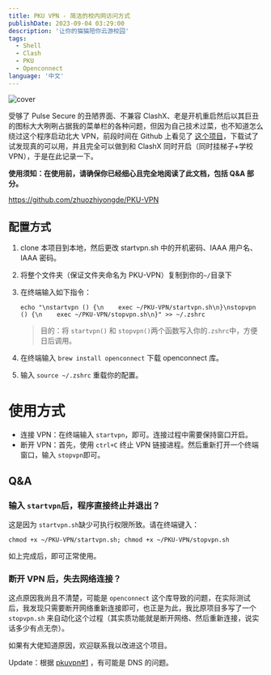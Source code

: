 ```yaml
---
title: PKU VPN - 简洁的校内网访问方式
publishDate: 2023-09-04 03:29:00
description: '让你的猫猫陪你云游校园'
tags:
  - Shell
  - Clash
  - PKU
  - Openconnect
language: '中文'
---
```


![cover](https://cdn.arthals.ink/bed/2023/09/88f7490749552b9527ff10947b1443d4.png)

受够了 Pulse Secure 的丑陋界面、不兼容 ClashX、老是开机重启然后以其巨丑的图标大大咧咧占据我的菜单栏的各种问题，但因为自己技术过菜，也不知道怎么绕过这个程序启动北大 VPN，前段时间在 Github 上看见了 [这个项目](https://github.com/PKUfudawei/pkuvpn/)，下载试了试发现真的可以用，并且完全可以做到和 ClashX 同时开启（同时挂梯子+学校 VPN），于是在此记录一下。

**使用须知：在使用前，请确保你已经细心且完全地阅读了此文档，包括 Q&A 部分。**

https://github.com/zhuozhiyongde/PKU-VPN

## 配置方式

1. clone 本项目到本地，然后更改 startvpn.sh 中的开机密码、IAAA 用户名、IAAA 密码。

2. 将整个文件夹（保证文件夹命名为 PKU-VPN）复制到你的`~/`目录下

3. 在终端输入如下指令：

   ```shell
   echo "\nstartvpn () {\n    exec ~/PKU-VPN/startvpn.sh\n}\nstopvpn () {\n    exec ~/PKU-VPN/stopvpn.sh\n}" >> ~/.zshrc
   ```

   > 目的：将 `startvpn()` 和 `stopvpn()`两个函数写入你的`.zshrc`中，方便日后调用。

4. 在终端输入 `brew install openconnect` 下载 openconnect 库。

5. 输入 `source ~/.zshrc` 重载你的配置。

# 使用方式

- 连接 VPN：在终端输入 `startvpn`，即可。连接过程中需要保持窗口开启。
- 断开 VPN：首先，使用 `ctrl+C` 终止 VPN 链接进程。然后重新打开一个终端窗口，输入 `stopvpn`即可。

## Q&A

### 输入 `startvpn`后，程序直接终止并退出？

这是因为 `startvpn.sh`缺少可执行权限所致。请在终端键入：

```shell
chmod +x ~/PKU-VPN/startvpn.sh; chmod +x ~/PKU-VPN/stopvpn.sh
```

如上完成后，即可正常使用。

### 断开 VPN 后，失去网络连接？

这点原因我尚且不清楚，可能是 `openconnect` 这个库导致的问题，在实际测试后，我发现只需要断开网络重新连接即可，也正是为此，我比原项目多写了一个 `stopvpn.sh` 来自动化这个过程（其实质功能就是断开网络、然后重新连接，说实话多少有点无奈）。

如果有大佬知道原因，欢迎联系我以改进这个项目。

Update：根据 [pkuvpn#1](https://github.com/PKUfudawei/pkuvpn/issues/1) ，有可能是 DNS 的问题。
